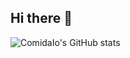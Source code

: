 ## Hi there 👋

![ComidaIo's GitHub stats](https://github-readme-stats.vercel.app/api?username=ComidaIo&include_all_commits=true&totalContributions=true&show_icons=true&theme=cobalt&hide=stars,contribs)


<!--
**ComidaIo/ComidaIo** is a ✨ _special_ ✨ repository because its `README.md` (this file) appears on your GitHub profile.

Here are some ideas to get you started:

- 🔭 I’m currently working on ...
- 🌱 I’m currently learning ...
- 👯 I’m looking to collaborate on ...
- 🤔 I’m looking for help with ...
- 💬 Ask me about ...
- 📫 How to reach me: ...
- 😄 Pronouns: ...
- ⚡ Fun fact: ...
-->
